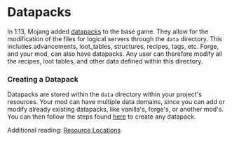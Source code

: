 Datapacks
=========
In 1.13, Mojang added [datapacks][datapack] to the base game. They allow for the modification of the files for logical servers through the `data` directory. This includes advancements, loot_tables, structures, recipes, tags, etc. Forge, and your mod, can also have datapacks. Any user can therefore modify all the recipes, loot tables, and other data defined within this directory.

### Creating a Datapack
Datapacks are stored within the `data` directory within your project's resources.
Your mod can have multiple data domains, since you can add or modify already existing datapacks, like vanilla's, forge's, or another mod's.
You can then follow the steps found [here][createdatapack] to create any datapack.

Additional reading: [Resource Locations][resourcelocation]

[datapack]: https://minecraft.fandom.com/wiki/Data_pack
[createdatapack]: https://minecraft.fandom.com/wiki/Tutorials/Creating_a_data_pack
[resourcelocation]: ../../concepts/resources.md#ResourceLocation
